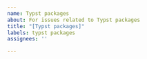 ```yaml
---
name: Typst packages
about: For issues related to Typst packages
title: "[Typst packages]"
labels: typst packages
assignees: ''

---
```



